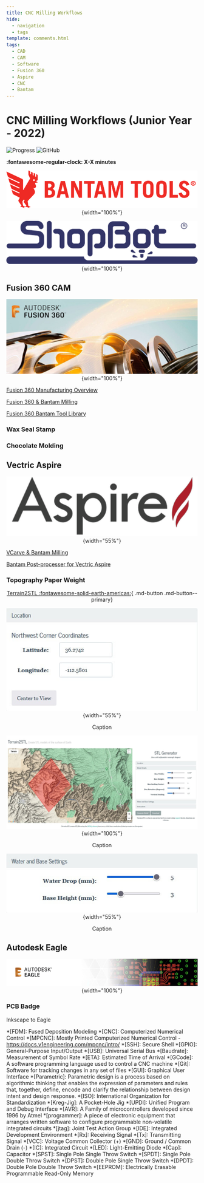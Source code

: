 ```yaml
---
title: CNC Milling Workflows
hide:
  - navigation
  - tags
template: comments.html
tags:
  - CAD
  - CAM
  - Software
  - Fusion 360
  - Aspire
  - CNC
  - Bantam
---
```


<script src="https://kit.fontawesome.com/79ff35ecec.js" crossorigin="anonymous"></script>

<style>

.share {
  float:right;
  margin-top: 0px;
  font-size: 1.1em;
}

.share a {
  color: inherit;
}

.twitter {
  padding-left: 0.2em;
  padding-right: 0.2em;
}

.share a.twitter:hover {
  color: #00acee;
}

.fb {
  padding-left: 0.2em;
  padding-right: 0.2em;
}

.share a.fb:hover {
  color: #3b5998;
}

.pin {
  padding-left: 0.2em;
  padding-right: 0.2em;
}

.share a.pin:hover {
  color: 	#E60023;
}

.ln {
  padding-left: 0.2em;
  padding-right: 0.2em;
}

.share a.ln:hover {
  color: #0e76a8;
}

.email {
  padding-left: 0.2em;
  padding-right: 1.5em;
}

</style>

# CNC Milling Workflows (Junior Year - 2022)

<!-- Compleation Badge

![progress]()

Done - https://img.shields.io/badge/progress-done!-success?style=flat-square
Pending - https://img.shields.io/badge/progress-pending%20completion-yellow?style=flat-square
Halted - https://img.shields.io/badge/progress-halted-critical?style=flat-square
Constantly Updating - https://img.shields.io/badge/progress-constantly%20updating-informational?style=flat-square
-->

![Progress](https://img.shields.io/badge/progress-pending%20completion-yellow?style=flat-square)
![GitHub](https://img.shields.io/github/license/Twarner491/Project-Documentation-Site?color=%234051b5&style=flat-square)

<!--- Social Links

HTML Link Generator - https://www.websiteplanet.com/webtools/sharelink/

<span class="share" style=" color: inherit;">
<a class="fb" title="Share on Facebook" href="FACEBOOK-URL"><i class="fab fa-facebook-square"></i></a>
<a class="twitter" title="Share on Twitter" href="TWITTER-URL"><i class="fab fa-twitter"></i></a>
<a class="pin" title="Share on Pinterest" href="PINTEREST-URL"><i class="fab fa-pinterest"></i></a>
<a class="ln" title="Share on LinkedIn" href="LINKEDIN-URL"><i class="fab fa-linkedin"></i></a>
<a class="email" title="Share via Email" href="EMAIL-URL"><i class="fas fa-paper-plane"></i></a>
</span>

-->

**:fontawesome-regular-clock: X-X minutes**
<span class="share" style=" color: inherit;">
<a class="fb" title="Share on Facebook" href="https://www.facebook.com/sharer/sharer.php?u=https://teddywarner.org/Projects/Milling/"><i class="fab fa-facebook-square"></i></a>
<a class="twitter" title="Share on Twitter" href="https://twitter.com/intent/tweet?url=https://teddywarner.org/Projects/Milling/&text=Check%20out%20Bantam%20CNC%20Milling%20on%20teddywarner.org!"><i class="fab fa-twitter"></i></a>
<a class="pin" title="Share on Pinterest" href="https://pinterest.com/pin/create/button/?url=https://teddywarner.org/Projects/Milling/&media=&description=Check%20out%20Bantam%20CNC%20Milling%20on%20teddywarner.org!"><i class="fab fa-pinterest"></i></a>
<a class="ln" title="Share on LinkedIn" href="https://www.linkedin.com/shareArticle?mini=true&url=https://teddywarner.org/Projects/Milling/"><i class="fab fa-linkedin"></i></a>
<a class="email" title="Share via Email" href="mailto:info@example.com?&subject=&cc=&bcc=&body=https://teddywarner.org/Projects/Milling/%0ACheck%20out%20Bantam%20CNC%20Milling%20on%20teddywarner.org!"><i class="fas fa-paper-plane"></i></a>
</span>

<center>

![](../images/MillingWorkflow/BantamBanner.png){width="100%"}

</center>

<center>

![](../images/MillingWorkflow/ShopbotBanner.png){width="100%"}

</center>

## Fusion 360 CAM

<center>

![](../images/MillingWorkflow/FusionBanner.jpg){width="100%"}

</center>

[Fusion 360 Manufacturing Overview](https://help.autodesk.com/view/fusion360/ENU/?guid=GUID-BEC5DEA9-AC3E-4FA8-998E-4AE8CD0D0B1E)

[Fusion 360 & Bantam Milling](https://support.bantamtools.com/hc/en-us/articles/115001671574-Fusion-360)

[Fusion 360 Bantam Tool Library](https://support.bantamtools.com/hc/article_attachments/115002419813/Bantam%20Tools%20Tool%20Library%200.3.zip)

### Wax Seal Stamp

### Chocolate Molding



## Vectric Aspire

<center>

![](../images/MillingWorkflow/AspireBanner.png){width="55%"}

</center>

[VCarve & Bantam Milling](https://support.bantamtools.com/hc/en-us/articles/115001668333-VCarve)

[Bantam Post-processer for Vectric Aspire](https://support.bantamtools.com/hc/en-us/article_attachments/115002242053/Othermill_tinyG_mm.pp.zip )

### Topography Paper Weight

<center>

[Terrain2STL :fontawesome-solid-earth-americas:](https://jthatch.com/Terrain2STL/){ .md-button .md-button--primary}

</center>

<center>

![](../images/MillingWorkflow/topographylocation.jpg){width="55%"}
  <figcaption>Caption</figcaption>

</center>

<center>

![](../images/MillingWorkflow/Topographyselection.jpg){width="100%"}
  <figcaption>Caption</figcaption>

</center>

<center>

![](../images/MillingWorkflow/topographywaterbase.jpg){width="55%"}
  <figcaption>Caption</figcaption>

</center>


## Autodesk Eagle

<center>

![](../images/MillingWorkflow/EagleBanner.png){width="100%"}

</center>

### PCB Badge

Inkscape to Eagle

*[FDM]: Fused Deposition Modeling
*[CNC]: Computerized Numerical Control
*[MPCNC]: Mostly Printed Computerized Numerical Control - https://docs.v1engineering.com/mpcnc/intro/
*[SSH]: Secure Shell
*[GPIO]: General-Purpose Input/Output
*[USB]: Universal Serial Bus
*[Baudrate]: Measurement of Symbol Rate
*[ETA]: Estimated Time of Arrival
*[GCode]: A software programming language used to control a CNC machine
*[Git]: Software for tracking changes in any set of files
*[GUI]: Graphical User Interface
*[Parametric]: Parametric design is a process based on algorithmic thinking that enables the expression of parameters and rules that, together, define, encode and clarify the relationship between design intent and design response.
*[ISO]: International Organization for Standardization
*[Kreg-Jig]: A Pocket-Hole Jig
*[UPDI]: Unified Program and Debug Interface
*[AVR]: A Family of microcontrollers developed since 1996 by Atmel
*[programmer]: A piece of electronic equipment that arranges written software to configure programmable non-volatile integrated circuits
*[jtag]: Joint Test Action Group
*[IDE]: Integrated Development Environment
*[Rx]: Receiving Signal
*[Tx]: Transmitting Signal
*[VCC]: Voltage Common Collector (+)
*[GND]: Ground / Common Drain (-)
*[IC]: Integrated Circuit
*[LED]: Light-Emitting Diode
*[Cap]: Capacitor
*[SPST]: Single Pole Single Throw Switch
*[SPDT]: Single Pole Double Throw Switch
*[DPST]: Double Pole Single Throw Switch
*[DPDT]: Double Pole Double Throw Switch
*[EEPROM]: Electrically Erasable Programmable Read-Only Memory